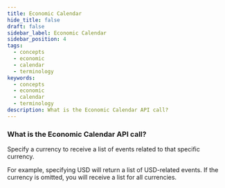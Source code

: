 ```yaml
---
title: Economic Calendar
hide_title: false
draft: false
sidebar_label: Economic Calendar
sidebar_position: 4
tags:
  - concepts
  - economic
  - calendar
  - terminology
keywords:
  - concepts
  - economic
  - calendar
  - terminology
description: What is the Economic Calendar API call?
---
```


### What is the Economic Calendar API call?

Specify a currency to receive a list of events related to that specific currency. 

For example, specifying USD will return a list of USD-related events. If the currency is omitted, you will receive a list for all currencies.
